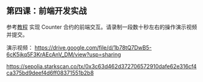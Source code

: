 ## 第四课：前端开发实战

参考[教程](https://github.com/starknet-edu/basecamp11-app) 实现 Counter 合约的前端交互。请录制一段数十秒左右的操作演示视频并提交。

演示视频： https://drive.google.com/file/d/1b78tQ7DwB5-6cK5jkq5F3KrAEcAnV_DM/view?usp=sharing

https://sepolia.starkscan.co/tx/0x3c63d462d372706572910dafe62e316cf4ca375bd9deef4d6ff08371551b2b8
